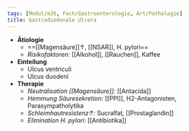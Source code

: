 ```yaml
---
tags: [Modul/m26, Fach/Gastroenterologie, Art/Pathologie]
title: Gastroduodenale Ulcera
---
```

- **Ätiologie**
	- ==[[Magensäure]]↑, [[NSAR]], H. pylori==
	- *Risikofaktoren:* [[Alkohol]], [[Rauchen]], Kaffee
- **Einteilung**
	- Ulcus ventriculi
	- Ulcus duodeni
- **Therapie**
	- *Neutralisation [[Magensäure]]:* [[Antacida]]
	- *Hemmung Säuresekretion:* [[PPI]], H2-Antagonisten, Parasympatholytika
	- *Schleimhautresistenz↑:* Sucralfat, [[Prostaglandin]]
	- *Elimination H. pylori:* [[Antibiotika]]